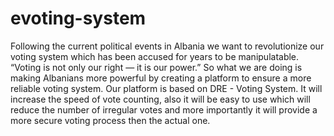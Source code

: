 # evoting-system
Following the current political events in Albania we want to revolutionize our voting system which has been accused for years to be manipulatable. “Voting is not only our right — it is our power.” So what we are doing is making Albanians more powerful by creating a platform to ensure a more reliable voting system. 
Our platform is based on DRE - Voting System. It will increase the speed of vote counting, also it will be easy to use which will reduce the number of irregular votes and more importantly it will provide a more secure voting process then the actual one.

